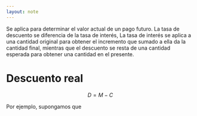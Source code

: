 ```yaml
---
layout: note
---
```


Se aplica para determinar el valor actual de un pago futuro. La tasa de descuento se diferencia de  la  tasa  de  interés,  La  tasa  de  interés  se  aplica  a  una  cantidad  original  para  obtener  el  incremento que sumado a ella da la cantidad final, mientras que el descuento se resta de una cantidad esperada para obtener una cantidad en el presente.

# Descuento real

$$
D = M - C
$$


Por ejemplo, supongamos que 